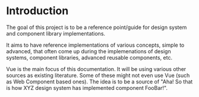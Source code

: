 # Introduction

The goal of this project is to be a reference point/guide for design system and component library implementations.

It aims to have reference implementations of various concepts, simple to advanced, that often come up during the implemenations of design systems, component libraries, advanced reusable components, etc.

Vue is the main focus of this documentation. It will be using various other sources as existing literature. Some of these might not even use Vue (such as Web Component based ones). The idea is to be a source of "Aha! So that is how XYZ design system has implemented component FooBar!".

<TestComponent />

<OtherComponent />